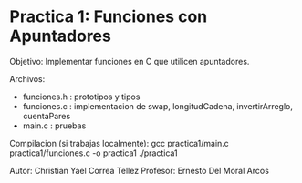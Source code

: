 # Practica 1: Funciones con Apuntadores

Objetivo: Implementar funciones en C que utilicen apuntadores.

Archivos:
- funciones.h : prototipos y tipos
- funciones.c : implementacion de swap, longitudCadena, invertirArreglo, cuentaPares
- main.c      : pruebas

Compilacion (si trabajas localmente):
gcc practica1/main.c practica1/funciones.c -o practica1
./practica1

Autor: Christian Yael Correa Tellez
Profesor: Ernesto Del Moral Arcos
